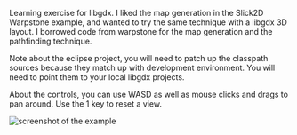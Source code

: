 Learning exercise for libgdx.  I liked the map generation in the Slick2D Warpstone example, and wanted to try the same technique with a libgdx 3D layout.
I borrowed code from warpstone for the map generation and the pathfinding technique.

Note about the eclipse project, you will need to patch up the classpath sources because they match up with development environment.
You will need to point them to your local libgdx projects.

About the controls, you can use WASD as well as mouse clicks and drags to pan around.  Use the 1 key to reset a view.

![screenshot of the example](https://github.com/pantinor/warpstone-libgdx-mashup/raw/master/warpstone-libgdx.png)
